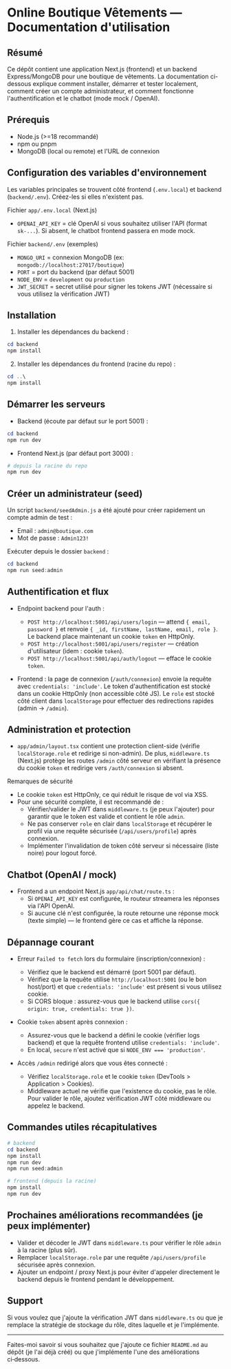 # Online Boutique Vêtements — Documentation d'utilisation

Résumé
-------
Ce dépôt contient une application Next.js (frontend) et un backend Express/MongoDB pour une boutique de vêtements. La documentation ci-dessous explique comment installer, démarrer et tester localement, comment créer un compte administrateur, et comment fonctionne l'authentification et le chatbot (mode mock / OpenAI).

Prérequis
---------
- Node.js (>=18 recommandé)
- npm ou pnpm
- MongoDB (local ou remote) et l'URL de connexion

Configuration des variables d'environnement
-------------------------------------------
Les variables principales se trouvent côté frontend (`.env.local`) et backend (`backend/.env`). Créez-les si elles n'existent pas.

Fichier `app/.env.local` (Next.js)
- `OPENAI_API_KEY` = clé OpenAI si vous souhaitez utiliser l'API (format `sk-...`). Si absent, le chatbot frontend passera en mode mock.

Fichier `backend/.env` (exemples)
- `MONGO_URI` = connexion MongoDB (ex: `mongodb://localhost:27017/boutique`)
- `PORT` = port du backend (par défaut 5001)
- `NODE_ENV` = `development` ou `production`
- `JWT_SECRET` = secret utilisé pour signer les tokens JWT (nécessaire si vous utilisez la vérification JWT)

Installation
------------
1. Installer les dépendances du backend :

```powershell
cd backend
npm install
```

2. Installer les dépendances du frontend (racine du repo) :

```powershell
cd ..\
npm install
```

Démarrer les serveurs
---------------------
- Backend (écoute par défaut sur le port 5001) :

```powershell
cd backend
npm run dev
```

- Frontend Next.js (par défaut port 3000) :

```powershell
# depuis la racine du repo
npm run dev
```

Créer un administrateur (seed)
------------------------------
Un script `backend/seedAdmin.js` a été ajouté pour créer rapidement un compte admin de test :
- Email : `admin@boutique.com`
- Mot de passe : `Admin123!`

Exécuter depuis le dossier `backend` :

```powershell
cd backend
npm run seed:admin
```

Authentification et flux
------------------------
- Endpoint backend pour l'auth :
  - `POST http://localhost:5001/api/users/login` — attend `{ email, password }` et renvoie `{ _id, firstName, lastName, email, role }`. Le backend place maintenant un cookie `token` en HttpOnly.
  - `POST http://localhost:5001/api/users/register` — création d'utilisateur (idem : cookie `token`).
  - `POST http://localhost:5001/api/auth/logout` — efface le cookie `token`.

- Frontend : la page de connexion (`/auth/connexion`) envoie la requête avec `credentials: 'include'`. Le token d'authentification est stocké dans un cookie HttpOnly (non accessible côté JS). Le `role` est stocké côté client dans `localStorage` pour effectuer des redirections rapides (admin -> `/admin`).

Administration et protection
----------------------------
- `app/admin/layout.tsx` contient une protection client-side (vérifie `localStorage.role` et redirige si non-admin). De plus, `middleware.ts` (Next.js) protège les routes `/admin` côté serveur en vérifiant la présence du cookie `token` et redirige vers `/auth/connexion` si absent.

Remarques de sécurité
- Le cookie `token` est HttpOnly, ce qui réduit le risque de vol via XSS.
- Pour une sécurité complète, il est recommandé de :
  - Vérifier/valider le JWT dans `middleware.ts` (je peux l'ajouter) pour garantir que le token est valide et contient le rôle `admin`.
  - Ne pas conserver `role` en clair dans `localStorage` et récupérer le profil via une requête sécurisée (`/api/users/profile`) après connexion.
  - Implémenter l'invalidation de token côté serveur si nécessaire (liste noire) pour logout forcé.

Chatbot (OpenAI / mock)
-----------------------
- Frontend a un endpoint Next.js `app/api/chat/route.ts` :
  - Si `OPENAI_API_KEY` est configurée, le routeur streamera les réponses via l'API OpenAI.
  - Si aucune clé n'est configurée, la route retourne une réponse mock (texte simple) — le frontend gère ce cas et affiche la réponse.

Dépannage courant
-----------------
- Erreur `Failed to fetch` lors du formulaire (inscription/connexion) :
  - Vérifiez que le backend est démarré (port 5001 par défaut).
  - Vérifiez que la requête utilise `http://localhost:5001` (ou le bon host/port) et que `credentials: 'include'` est présent si vous utilisez cookie.
  - Si CORS bloque : assurez-vous que le backend utilise `cors({ origin: true, credentials: true })`.

- Cookie `token` absent après connexion :
  - Assurez-vous que le backend a défini le cookie (vérifier logs backend) et que la requête frontend utilise `credentials: 'include'`.
  - En local, `secure` n'est activé que si `NODE_ENV === 'production'`.

- Accès `/admin` redirigé alors que vous êtes connecté :
  - Vérifiez `localStorage.role` et le cookie `token` (DevTools > Application > Cookies).
  - Middleware actuel ne vérifie que l'existence du cookie, pas le rôle. Pour valider le rôle, ajoutez vérification JWT côté middleware ou appelez le backend.

Commandes utiles récapitulatives
--------------------------------
```powershell
# backend
cd backend
npm install
npm run dev
npm run seed:admin

# frontend (depuis la racine)
npm install
npm run dev
```

Prochaines améliorations recommandées (je peux implémenter)
---------------------------------------------------------
- Valider et décoder le JWT dans `middleware.ts` pour vérifier le rôle `admin` à la racine (plus sûr).
- Remplacer `localStorage.role` par une requête `/api/users/profile` sécurisée après connexion.
- Ajouter un endpoint / proxy Next.js pour éviter d'appeler directement le backend depuis le frontend pendant le développement.

Support
-------
Si vous voulez que j'ajoute la vérification JWT dans `middleware.ts` ou que je remplace la stratégie de stockage du rôle, dites laquelle et je l'implémente.

---
Faites-moi savoir si vous souhaitez que j'ajoute ce fichier `README.md` au dépôt (je l'ai déjà créé) ou que j'implémente l'une des améliorations ci‑dessous.

